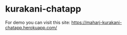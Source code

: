 # kurakani-chatapp

For demo you can visit this site: https://maharj-kurakani-chatapp.herokuapp.com/
